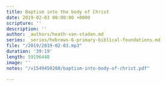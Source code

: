 ```yaml
---
title: Baptism into the body of Christ
date: 2019-02-03 00:00:00 +0000
scripture: ''
description: ''
author: _authors/heath-van-staden.md
series: _series/hebrews-6-primary-biblical-foundations.md
file: "/2019/2019-02-03.mp3"
duration: '39:19'
length: 59196448
image: ''
notes: "/v1549450260/baptism-into-body-of-christ.pdf"

---
```

